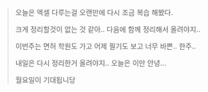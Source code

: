 > 오늘은 엑셀 다루는걸 오랜만에 다시 조금 복습 해봤다.
>
> 크게 정리할것이 없는 것 같아.. 다음에 함께 정리해서 올려야지..
>
> 이번주는 면허 학원도 가고 어제 필기도 보고 너무 바쁜.. 한주..
>
> 내일은 다시 정리한거 올려야지.. 오늘은 이만 안녕...
>
> 월요일이 기대됩니당
